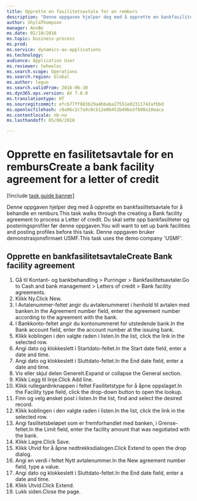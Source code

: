 ```yaml
--- 
title: Opprette en fasilitetsavtale for en remburs
description: "Denne oppgaven hjelper deg med å opprette en bankfasilitetsavtale for å behandle en remburs."
author: ShylaThompson
manager: AnnBe
ms.date: 02/10/2016
ms.topic: business-process
ms.prod: 
ms.service: dynamics-ax-applications
ms.technology: 
audience: Application User
ms.reviewer: twheeloc
ms.search.scope: Operations
ms.search.region: Global
ms.author: leguo
ms.search.validFrom: 2016-06-30
ms.dyn365.ops.version: AX 7.0.0
ms.translationtype: HT
ms.sourcegitcommit: efcb77ff883b29a4bbaba27551e02311742afbbd
ms.openlocfilehash: c0a06c2c7a9c0cb12e0b451b49be5fb98a10eaca
ms.contentlocale: nb-no
ms.lasthandoff: 05/08/2018

---
```

# <a name="create-a-bank-facility-agreement-for-a-letter-of-credit"></a><span data-ttu-id="af5e6-103">Opprette en fasilitetsavtale for en remburs</span><span class="sxs-lookup"><span data-stu-id="af5e6-103">Create a bank facility agreement for a letter of credit</span></span>

[!include [task guide banner](../../includes/task-guide-banner.md)]

<span data-ttu-id="af5e6-104">Denne oppgaven hjelper deg med å opprette en bankfasilitetsavtale for å behandle en remburs.</span><span class="sxs-lookup"><span data-stu-id="af5e6-104">This task walks through the creating a Bank facility agreement to process a Letter of credit.</span></span> <span data-ttu-id="af5e6-105">Du skal sette opp bankfasiliteter og posteringsprofiler før denne oppgaven.</span><span class="sxs-lookup"><span data-stu-id="af5e6-105">You will want to set up bank facilities and posting profiles before this task.</span></span>  <span data-ttu-id="af5e6-106">Denne oppgaven bruker demonstrasjonsfirmaet USMF.</span><span class="sxs-lookup"><span data-stu-id="af5e6-106">This task uses the demo company 'USMF'.</span></span>  


## <a name="create-bank-facility-agreement"></a><span data-ttu-id="af5e6-107">Opprette en bankfasilitetsavtale</span><span class="sxs-lookup"><span data-stu-id="af5e6-107">Create Bank facility agreement</span></span>
1. <span data-ttu-id="af5e6-108">Gå til Kontant- og bankbehandling > Purringer > Bankfasilitetsavtaler.</span><span class="sxs-lookup"><span data-stu-id="af5e6-108">Go to Cash and bank management > Letters of credit > Bank facility agreements.</span></span>
2. <span data-ttu-id="af5e6-109">Klikk Ny.</span><span class="sxs-lookup"><span data-stu-id="af5e6-109">Click New.</span></span>
3. <span data-ttu-id="af5e6-110">I Avtalenummer-feltet angir du avtalenummeret i henhold til avtalen med banken.</span><span class="sxs-lookup"><span data-stu-id="af5e6-110">In the Agreement number field, enter the agreement number according to the agreement with the bank.</span></span>
4. <span data-ttu-id="af5e6-111">I Bankkonto-feltet angir du kontonummeret for utstedende bank.</span><span class="sxs-lookup"><span data-stu-id="af5e6-111">In the Bank account field, enter the account number at the issuing bank.</span></span>
5. <span data-ttu-id="af5e6-112">Klikk koblingen i den valgte raden i listen.</span><span class="sxs-lookup"><span data-stu-id="af5e6-112">In the list, click the link in the selected row.</span></span>
6. <span data-ttu-id="af5e6-113">Angi dato og klokkeslett i Startdato-feltet.</span><span class="sxs-lookup"><span data-stu-id="af5e6-113">In the Start date field, enter a date and time.</span></span>
7. <span data-ttu-id="af5e6-114">Angi dato og klokkeslett i Sluttdato-feltet.</span><span class="sxs-lookup"><span data-stu-id="af5e6-114">In the End date field, enter a date and time.</span></span>
8. <span data-ttu-id="af5e6-115">Vis eller skjul delen Generelt.</span><span class="sxs-lookup"><span data-stu-id="af5e6-115">Expand or collapse the General section.</span></span>
9. <span data-ttu-id="af5e6-116">Klikk Legg til linje.</span><span class="sxs-lookup"><span data-stu-id="af5e6-116">Click Add line.</span></span>
10. <span data-ttu-id="af5e6-117">Klikk rullegardinknappen i feltet Fasilitetstype for å åpne oppslaget.</span><span class="sxs-lookup"><span data-stu-id="af5e6-117">In the Facility type field, click the drop-down button to open the lookup.</span></span>
11. <span data-ttu-id="af5e6-118">Finn og velg ønsket post i listen.</span><span class="sxs-lookup"><span data-stu-id="af5e6-118">In the list, find and select the desired record.</span></span>
12. <span data-ttu-id="af5e6-119">Klikk koblingen i den valgte raden i listen.</span><span class="sxs-lookup"><span data-stu-id="af5e6-119">In the list, click the link in the selected row.</span></span>
13. <span data-ttu-id="af5e6-120">Angi fasilitetsbeløpet som er fremforhandlet med banken, i Grense-feltet.</span><span class="sxs-lookup"><span data-stu-id="af5e6-120">In the Limit field, enter the facility amount that was negotiated with the bank.</span></span>
14. <span data-ttu-id="af5e6-121">Klikk Lagre.</span><span class="sxs-lookup"><span data-stu-id="af5e6-121">Click Save.</span></span>
15. <span data-ttu-id="af5e6-122">Klikk Utvid for å åpne nedtrekksdialogen.</span><span class="sxs-lookup"><span data-stu-id="af5e6-122">Click Extend to open the drop dialog.</span></span>
16. <span data-ttu-id="af5e6-123">Angi en verdi i feltet Nytt avtalenummer.</span><span class="sxs-lookup"><span data-stu-id="af5e6-123">In the New agreement number field, type a value.</span></span>
17. <span data-ttu-id="af5e6-124">Angi dato og klokkeslett i Sluttdato-feltet.</span><span class="sxs-lookup"><span data-stu-id="af5e6-124">In the End date field, enter a date and time.</span></span>
18. <span data-ttu-id="af5e6-125">Klikk Utvid.</span><span class="sxs-lookup"><span data-stu-id="af5e6-125">Click Extend.</span></span>
19. <span data-ttu-id="af5e6-126">Lukk siden.</span><span class="sxs-lookup"><span data-stu-id="af5e6-126">Close the page.</span></span>


